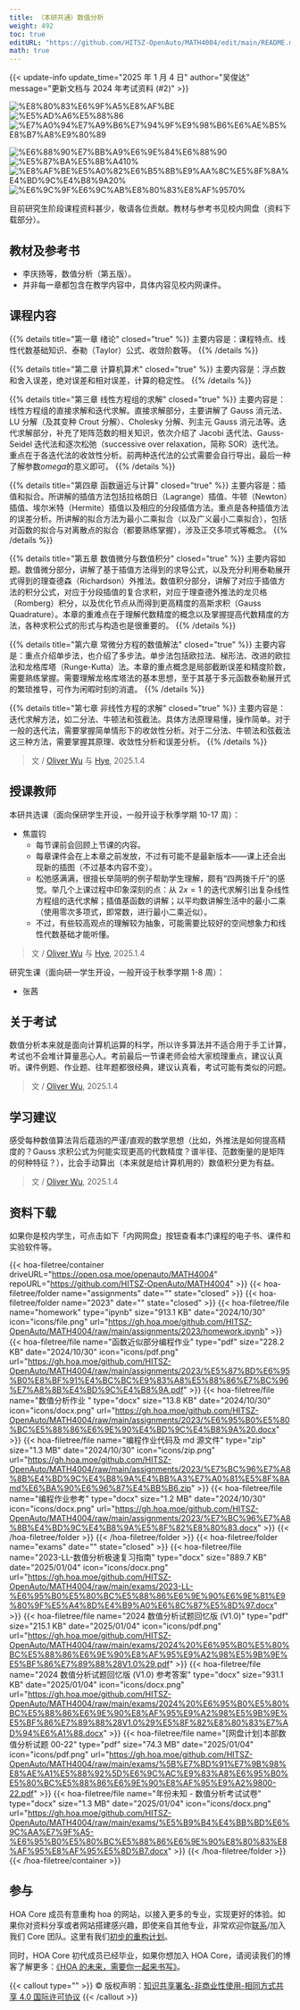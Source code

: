 ```yaml
---
title: （本研共通）数值分析
weight: 492
toc: true
editURL: "https://github.com/HITSZ-OpenAuto/MATH4004/edit/main/README.md"
math: true
---
```


{{< update-info update_time="2025 年 1 月 4 日" author="吴俊达" message="更新文档与 2024 年考试资料 (#2)" >}}


<div class="img-div hx-mt-4 hx-flex-row hx-justify-start hx-items-center">

![%E8%80%83%E6%9F%A5%E8%AF%BE](https://img.shields.io/badge/%E8%80%83%E6%9F%A5%E8%AF%BE-green)
![%E5%AD%A6%E5%88%86](https://img.shields.io/badge/%E5%AD%A6%E5%88%86-2-moccasin)
![%E7%A0%94%E7%A9%B6%E7%94%9F%E9%98%B6%E6%AE%B5%E8%B7%A8%E9%80%89](https://img.shields.io/badge/%E7%A0%94%E7%A9%B6%E7%94%9F%E9%98%B6%E6%AE%B5%E8%B7%A8%E9%80%89-lightskyblue)

![%E6%88%90%E7%BB%A9%E6%9E%84%E6%88%90](https://img.shields.io/badge/%E6%88%90%E7%BB%A9%E6%9E%84%E6%88%90-gold)
![%E5%87%BA%E5%8B%A410%](https://img.shields.io/badge/%E5%87%BA%E5%8B%A4-10%25-wheat)
![%E8%AF%BE%E5%A0%82%E6%B5%8B%E9%AA%8C%E5%8F%8A%E4%BD%9C%E4%B8%9A20%](https://img.shields.io/badge/%E8%AF%BE%E5%A0%82%E6%B5%8B%E9%AA%8C%E5%8F%8A%E4%BD%9C%E4%B8%9A-20%25-wheat)
![%E6%9C%9F%E6%9C%AB%E8%80%83%E8%AF%9570%](https://img.shields.io/badge/%E6%9C%9F%E6%9C%AB%E8%80%83%E8%AF%95-70%25-wheat)

</div>

目前研究生阶段课程资料甚少，敬请各位贡献。教材与参考书见校内网盘（资料下载部分）。

## 教材及参考书

- 李庆扬等，数值分析（第五版）。
- 并非每一章都包含在教学内容中，具体内容见校内网课件。

## 课程内容

{{% details title="第一章 绪论" closed="true" %}}
主要内容是：课程特点、线性代数基础知识、泰勒（Taylor）公式、收敛阶数等。
{{% /details %}}

{{% details title="第二章 计算机算术" closed="true" %}}
主要内容是：浮点数和舍入误差，绝对误差和相对误差，计算的稳定性。
{{% /details %}}

{{% details title="第三章 线性方程组的求解" closed="true" %}}
主要内容是：线性方程组的直接求解和迭代求解。直接求解部分，主要讲解了 Gauss 消元法、LU 分解（及其变种 Crout 分解）、Cholesky 分解、列主元 Gauss 消元法等。迭代求解部分，补充了矩阵范数的相关知识，依次介绍了 Jacobi 迭代法、Gauss-Seidel 迭代法和逐次松弛（successive over relaxation，简称 SOR）迭代法。重点在于各迭代法的收敛性分析。前两种迭代法的公式需要会自行导出，最后一种了解参数$omega$的意义即可。
{{% /details %}}

{{% details title="第四章 函数逼近与计算" closed="true" %}}
主要内容是：插值和拟合。所讲解的插值方法包括拉格朗日（Lagrange）插值、牛顿（Newton）插值、埃尔米特（Hermite）插值以及相应的分段插值方法。重点是各种插值方法的误差分析。所讲解的拟合方法为最小二乘拟合（以及广义最小二乘拟合），包括对函数的拟合与对离散点的拟合（都要熟练掌握），涉及正交多项式等概念。
{{% /details %}}

{{% details title="第五章 数值微分与数值积分" closed="true" %}}
主要内容如题。数值微分部分，讲解了基于插值方法得到的求导公式，以及充分利用泰勒展开式得到的理查德森（Richardson）外推法。数值积分部分，讲解了对应于插值方法的积分公式，对应于分段插值的复合求积，对应于理查德外推法的龙贝格（Romberg）积分，以及优化节点从而得到更高精度的高斯求积（Gauss Quadrature）。本章的重难点在于理解代数精度的概念以及掌握提高代数精度的方法，各种求积公式的形式与构造也是很重要的。
{{% /details %}}

{{% details title="第六章 常微分方程的数值解法" closed="true" %}}
主要内容是：重点介绍单步法，也介绍了多步法。单步法包括欧拉法、梯形法、改进的欧拉法和龙格库塔（Runge-Kutta）法。本章的重点概念是局部截断误差和精度阶数，需要熟练掌握。需要理解龙格库塔法的基本思想，至于其基于多元函数泰勒展开式的繁琐推导，可作为闲暇时刻的消遣。
{{% /details %}}

{{% details title="第七章 非线性方程的求解" closed="true" %}}
主要内容是：迭代求解方法，如二分法、牛顿法和弦截法。具体方法原理易懂，操作简单。对于一般的迭代法，需要掌握简单情形下的收敛性分析。对于二分法、牛顿法和弦截法这三种方法，需要掌握其原理、收敛性分析和误差分析。
{{% /details %}}

> 文 / [Oliver Wu](https://github.com/OliverWu515) 与 [Hye](https://github.com/Co-ding-Man), 2025.1.4

## 授课教师

本研共选课（面向保研学生开设，一般开设于秋季学期 10-17 周）：

- 焦震钧
  - 每节课前会回顾上节课的内容。
  - 每章课件会在上本章之前发放，不过有可能不是最新版本——课上还会出现新的插图（不过基本内容不变）。
  - 松弛感满满，很擅长举简明的例子帮助学生理解，颇有“四两拨千斤”的感觉。举几个上课过程中印象深刻的点：从 $2 x = 1$ 的迭代求解引出复杂线性方程组的迭代求解；插值基函数的讲解；以平均数讲解生活中的最小二乘（使用零次多项式，即常数，进行最小二乘近似）。
  - 不过，有些较高观点的理解较为抽象，可能需要比较好的空间想象力和线性代数基础才能听懂。

> 文 / [Oliver Wu](https://github.com/OliverWu515) 与 [Hye](https://github.com/Co-ding-Man), 2025.1.4 

研究生课（面向研一学生开设，一般开设于秋季学期 1-8 周）：

- 张茜

## 关于考试

数值分析本来就是面向计算机运算的科学，所以许多算法并不适合用于手工计算，考试也不会堆计算量恶心人。考前最后一节课老师会给大家梳理重点，建议认真听。课件例题、作业题、往年题都很经典，建议认真看，考试可能有类似的问题。

> 文 / [Oliver Wu](https://github.com/OliverWu515), 2025.1.4

## 学习建议

感受每种数值算法背后蕴涵的严谨/直观的数学思想（比如，外推法是如何提高精度的？Gauss 求积公式为何能实现更高的代数精度？谱半径、范数衡量的是矩阵的何种特征？），比会手动算出（本来就是给计算机用的）数值积分更为有益。

> 文 / [Oliver Wu](https://github.com/OliverWu515), 2025.1.4

## 资料下载

如果你是校内学生，可点击如下「内网网盘」按钮查看本门课程的电子书、课件和实验软件等。

{{< hoa-filetree/container driveURL="https://open.osa.moe/openauto/MATH4004" repoURL="https://github.com/HITSZ-OpenAuto/MATH4004" >}}
{{< hoa-filetree/folder name="assignments" date="" state="closed" >}}
{{< hoa-filetree/folder name="2023" date="" state="closed" >}}
{{< hoa-filetree/file name="homework" type="ipynb" size="913.1 KB" date="2024/10/30" icon="icons/file.png" url="https://gh.hoa.moe/github.com/HITSZ-OpenAuto/MATH4004/raw/main/assignments/2023/homework.ipynb" >}}
{{< hoa-filetree/file name="函数近似部分编程作业" type="pdf" size="228.2 KB" date="2024/10/30" icon="icons/pdf.png" url="https://gh.hoa.moe/github.com/HITSZ-OpenAuto/MATH4004/raw/main/assignments/2023/%E5%87%BD%E6%95%B0%E8%BF%91%E4%BC%BC%E9%83%A8%E5%88%86%E7%BC%96%E7%A8%8B%E4%BD%9C%E4%B8%9A.pdf" >}}
{{< hoa-filetree/file name="数值分析作业 " type="docx" size="13.8 KB" date="2024/10/30" icon="icons/docx.png" url="https://gh.hoa.moe/github.com/HITSZ-OpenAuto/MATH4004/raw/main/assignments/2023/%E6%95%B0%E5%80%BC%E5%88%86%E6%9E%90%E4%BD%9C%E4%B8%9A%20.docx" >}}
{{< hoa-filetree/file name="编程作业代码及 md 源文件" type="zip" size="1.3 MB" date="2024/10/30" icon="icons/zip.png" url="https://gh.hoa.moe/github.com/HITSZ-OpenAuto/MATH4004/raw/main/assignments/2023/%E7%BC%96%E7%A8%8B%E4%BD%9C%E4%B8%9A%E4%BB%A3%E7%A0%81%E5%8F%8Amd%E6%BA%90%E6%96%87%E4%BB%B6.zip" >}}
{{< hoa-filetree/file name="编程作业参考" type="docx" size="1.2 MB" date="2024/10/30" icon="icons/docx.png" url="https://gh.hoa.moe/github.com/HITSZ-OpenAuto/MATH4004/raw/main/assignments/2023/%E7%BC%96%E7%A8%8B%E4%BD%9C%E4%B8%9A%E5%8F%82%E8%80%83.docx" >}}
{{< /hoa-filetree/folder >}}
{{< /hoa-filetree/folder >}}
{{< hoa-filetree/folder name="exams" date="" state="closed" >}}
{{< hoa-filetree/file name="2023-LL-数值分析极速复习指南" type="docx" size="889.7 KB" date="2025/01/04" icon="icons/docx.png" url="https://gh.hoa.moe/github.com/HITSZ-OpenAuto/MATH4004/raw/main/exams/2023-LL-%E6%95%B0%E5%80%BC%E5%88%86%E6%9E%90%E6%9E%81%E9%80%9F%E5%A4%8D%E4%B9%A0%E6%8C%87%E5%8D%97.docx" >}}
{{< hoa-filetree/file name="2024 数值分析试题回忆版 (V1.0)" type="pdf" size="215.1 KB" date="2025/01/04" icon="icons/pdf.png" url="https://gh.hoa.moe/github.com/HITSZ-OpenAuto/MATH4004/raw/main/exams/2024%20%E6%95%B0%E5%80%BC%E5%88%86%E6%9E%90%E8%AF%95%E9%A2%98%E5%9B%9E%E5%BF%86%E7%89%88%28V1.0%29.pdf" >}}
{{< hoa-filetree/file name="2024 数值分析试题回忆版 (V1.0) 参考答案" type="docx" size="931.1 KB" date="2025/01/04" icon="icons/docx.png" url="https://gh.hoa.moe/github.com/HITSZ-OpenAuto/MATH4004/raw/main/exams/2024%20%E6%95%B0%E5%80%BC%E5%88%86%E6%9E%90%E8%AF%95%E9%A2%98%E5%9B%9E%E5%BF%86%E7%89%88%28V1.0%29%E5%8F%82%E8%80%83%E7%AD%94%E6%A1%88.docx" >}}
{{< hoa-filetree/file name="[网盘计划]本部数值分析试题 00-22" type="pdf" size="74.3 MB" date="2025/01/04" icon="icons/pdf.png" url="https://gh.hoa.moe/github.com/HITSZ-OpenAuto/MATH4004/raw/main/exams/%5B%E7%BD%91%E7%9B%98%E8%AE%A1%E5%88%92%5D%E6%9C%AC%E9%83%A8%E6%95%B0%E5%80%BC%E5%88%86%E6%9E%90%E8%AF%95%E9%A2%9800-22.pdf" >}}
{{< hoa-filetree/file name="年份未知 - 数值分析考试试卷" type="docx" size="1.3 MB" date="2025/01/04" icon="icons/docx.png" url="https://gh.hoa.moe/github.com/HITSZ-OpenAuto/MATH4004/raw/main/exams/%E5%B9%B4%E4%BB%BD%E6%9C%AA%E7%9F%A5-%E6%95%B0%E5%80%BC%E5%88%86%E6%9E%90%E8%80%83%E8%AF%95%E8%AF%95%E5%8D%B7.docx" >}}
{{< /hoa-filetree/folder >}}
{{< /hoa-filetree/container >}}

## 参与

HOA Core 成员有意重构 hoa 的网站，以接入更多的专业，实现更好的体验。如果你对资料分享或者网站搭建感兴趣，即使来自其他专业，非常欢迎你[联系](mailto:hi@hoa.moe)/加入我们 Core 团队。这里有我们[初步的重构计划](https://historical-mousepad-286.notion.site/HOA-1f71751ad5fe80978c70d9e32330d7e6)。

同时，HOA Core 初代成员已经毕业，如果你想加入 HOA Core，请阅读我们的博客了解更多：[《HOA 的未来，需要你一起来书写》](https://hoa.moe/news/future-of-hoa)。

{{< callout type="" >}}
  © 版权声明：[知识共享署名-非商业性使用-相同方式共享 4.0 国际许可协议](https://creativecommons.org/licenses/by-nc-sa/4.0/)
{{< /callout >}}

